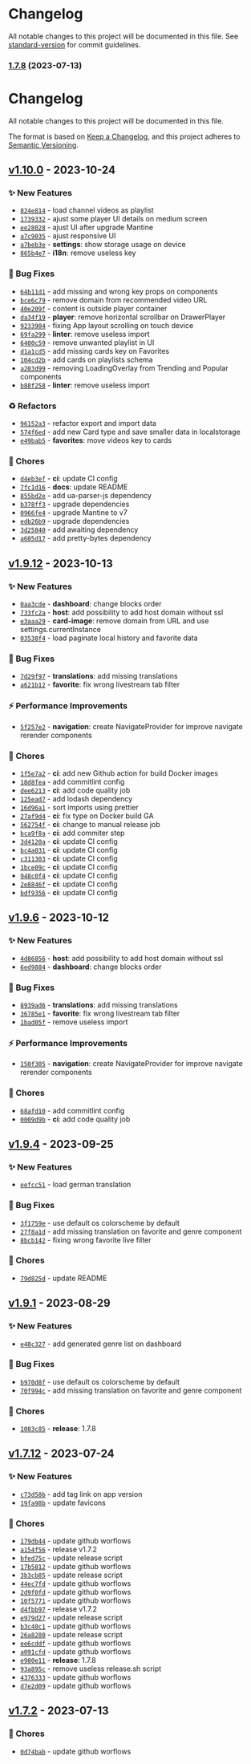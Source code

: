 # Changelog

All notable changes to this project will be documented in this file. See [standard-version](https://github.com/conventional-changelog/standard-version) for commit guidelines.

### [1.7.8](https://github.com/stephane-r/holoplay-pwa/compare/v1.7.0...v1.7.8) (2023-07-13)

# Changelog
All notable changes to this project will be documented in this file.

The format is based on [Keep a Changelog](https://keepachangelog.com/en/1.0.0/),
and this project adheres to [Semantic Versioning](https://semver.org/spec/v2.0.0.html).

## [v1.10.0] - 2023-10-24
### :sparkles: New Features
- [`824e814`](https://github.com/stephane-r/holoplay-pwa/commit/824e814b3dae8fc4d0485c92755ebea8d6bcb42c) - load channel videos as playlist
- [`1739332`](https://github.com/stephane-r/holoplay-pwa/commit/1739332b0907e2f6b724590ede378ff2c0c48fa3) - ajust some player UI details on medium screen
- [`ee28028`](https://github.com/stephane-r/holoplay-pwa/commit/ee280288137a96b809eef86fe5b09da21c0d6bf4) - ajust UI after upgrade Mantine
- [`a7c9035`](https://github.com/stephane-r/holoplay-pwa/commit/a7c9035a1f2d7844a0f189cd13c5eee94177d3db) - ajust responsive UI
- [`a7beb3e`](https://github.com/stephane-r/holoplay-pwa/commit/a7beb3ea4b88cce99785cfd31955f499b3c61818) - **settings**: show storage usage on device
- [`865b4e7`](https://github.com/stephane-r/holoplay-pwa/commit/865b4e77519fe6a3a28283ef2ba3b4ee8c757dca) - **i18n**: remove useless key

### :bug: Bug Fixes
- [`64b11d1`](https://github.com/stephane-r/holoplay-pwa/commit/64b11d17c229725f19754411e48888d4b1c212b1) - add missing and wrong key props on components
- [`bce6c79`](https://github.com/stephane-r/holoplay-pwa/commit/bce6c7982371ce1456ae6a8003f19c40ec7fc0c3) - remove domain from recommended video URL
- [`40e209f`](https://github.com/stephane-r/holoplay-pwa/commit/40e209fba67de412f4797a3cc3c0d12bb56225fe) - content is outside player container
- [`da34f19`](https://github.com/stephane-r/holoplay-pwa/commit/da34f195d48574b207ad0be32fc55293ed932b29) - **player**: remove horizontal scrollbar on DrawerPlayer
- [`9233904`](https://github.com/stephane-r/holoplay-pwa/commit/92339048d4dae9b8bc7ede47689f03706197e5b7) - fixing App layout scrolling on touch device
- [`69fa299`](https://github.com/stephane-r/holoplay-pwa/commit/69fa299d713dbc4d211b25be492caff5305e09b9) - **linter**: remove useless import
- [`6400c59`](https://github.com/stephane-r/holoplay-pwa/commit/6400c59b5a0e1c010673b2a300fa0ae4fb2accba) - remove unwanted playlist in UI
- [`d1a1cd5`](https://github.com/stephane-r/holoplay-pwa/commit/d1a1cd5c356dd2713a7e985a237f5b05c8f6fc84) - add missing cards key on Favorites
- [`104cd2b`](https://github.com/stephane-r/holoplay-pwa/commit/104cd2bb085a5eb2e470a8f7f729a2a85f7bc1a2) - add cards on playlists schema
- [`a203d99`](https://github.com/stephane-r/holoplay-pwa/commit/a203d990aa5e06fdff8cd1674811211124c9e168) - removing LoadingOverlay from Trending and Popular components
- [`b88f258`](https://github.com/stephane-r/holoplay-pwa/commit/b88f258b9396e1cc2c1488790eebe5082ab54027) - **linter**: remove useless import

### :recycle: Refactors
- [`96152a3`](https://github.com/stephane-r/holoplay-pwa/commit/96152a31012bd88f63f80035b3f09674028b6dc7) - refactor export and import data
- [`574f6ed`](https://github.com/stephane-r/holoplay-pwa/commit/574f6ede5e35ce3716e6888c26d71c284986a717) - add new Card type and save smaller data in localstorage
- [`e49bab5`](https://github.com/stephane-r/holoplay-pwa/commit/e49bab516af69affb479500adf2af20daf175845) - **favorites**: move videos key to cards

### :wrench: Chores
- [`d4eb3ef`](https://github.com/stephane-r/holoplay-pwa/commit/d4eb3effe2d2135c91a2dfc46d2eb9f789c0842b) - **ci**: update CI config
- [`7fc1d16`](https://github.com/stephane-r/holoplay-pwa/commit/7fc1d16d792c5e9fc5adb9ebff4715c039a10fc1) - **docs**: update README
- [`855bd2e`](https://github.com/stephane-r/holoplay-pwa/commit/855bd2e9712bae18058d163848baff86e99d46e8) - add ua-parser-js dependency
- [`b378ff3`](https://github.com/stephane-r/holoplay-pwa/commit/b378ff39c2a394651def1705f8264e705a4cd849) - upgrade dependencies
- [`0966fe4`](https://github.com/stephane-r/holoplay-pwa/commit/0966fe4e61ca49cefe985582f5bdf64a8e210e5b) - upgrade Mantine to v7
- [`edb26b9`](https://github.com/stephane-r/holoplay-pwa/commit/edb26b9bc5c77782c41aeff7814d5a0e4074507c) - upgrade dependencies
- [`3d25840`](https://github.com/stephane-r/holoplay-pwa/commit/3d2584018b7d7fa37739494108ef3da568e52974) - add awaiting dependency
- [`a605d17`](https://github.com/stephane-r/holoplay-pwa/commit/a605d17e67f6c9c1e2c209a9eadd6029b65d287e) - add pretty-bytes dependency


## [v1.9.12] - 2023-10-13
### :sparkles: New Features
- [`0aa3cde`](https://github.com/stephane-r/holoplay-pwa/commit/0aa3cde7e4a917e9b05fedc262948ca31cce1dcb) - **dashboard**: change blocks order
- [`733fc2a`](https://github.com/stephane-r/holoplay-pwa/commit/733fc2aa6de0dd4deecad741be273bab626a8158) - **host**: add possibility to add host domain without ssl
- [`e3aaa29`](https://github.com/stephane-r/holoplay-pwa/commit/e3aaa29f033443f65598f35a202c4d659510414f) - **card-image**: remove domain from URL and use settings.currentInstance
- [`03538f4`](https://github.com/stephane-r/holoplay-pwa/commit/03538f4643f579dfdfe9174e0ba819ebc6aa7858) - load paginate local history and favorite data

### :bug: Bug Fixes
- [`7d29f97`](https://github.com/stephane-r/holoplay-pwa/commit/7d29f97426a84b04a13625c78bc396418ea111de) - **translations**: add missing translations
- [`a621b12`](https://github.com/stephane-r/holoplay-pwa/commit/a621b122af08e8a456fbfbf104d17ac84f5f4337) - **favorite**: fix wrong livestream tab filter

### :zap: Performance Improvements
- [`5f257e2`](https://github.com/stephane-r/holoplay-pwa/commit/5f257e207fa6ad07056e947af93ab30f0bf81807) - **navigation**: create NavigateProvider for improve navigate rerender components

### :wrench: Chores
- [`1f5e7a2`](https://github.com/stephane-r/holoplay-pwa/commit/1f5e7a2bf7e8b6147dd5bdca5fdf6de7bf1d5452) - **ci**: add new Github action for build Docker images
- [`18d8fea`](https://github.com/stephane-r/holoplay-pwa/commit/18d8fea72ffc98c7cbab5d565fcebfb23c6c2af9) - add commitlint config
- [`dee6213`](https://github.com/stephane-r/holoplay-pwa/commit/dee6213401fe17e73d16e4e9560386bec65c1fa6) - **ci**: add code quality job
- [`125ead7`](https://github.com/stephane-r/holoplay-pwa/commit/125ead78d1070cd8c2f447684260419c5ca879f9) - add lodash dependency
- [`16d96a1`](https://github.com/stephane-r/holoplay-pwa/commit/16d96a1151c7ac05270c1e47c1499980c73d6331) - sort imports using prettier
- [`27af9d4`](https://github.com/stephane-r/holoplay-pwa/commit/27af9d4c6e7c1738cf1ca5865efcea251244bfba) - **ci**: fix type on Docker build GA
- [`562754f`](https://github.com/stephane-r/holoplay-pwa/commit/562754fe8e9d3d89dba4967295683a27bb5f7e51) - **ci**: change to manual release job
- [`bca9f8a`](https://github.com/stephane-r/holoplay-pwa/commit/bca9f8ad5d5328c19cc60c13d1e3dfdc9beee493) - **ci**: add commiter step
- [`3d4120a`](https://github.com/stephane-r/holoplay-pwa/commit/3d4120a6f56c0a3cd78a4c4a722d046734403991) - **ci**: update CI config
- [`bc4a031`](https://github.com/stephane-r/holoplay-pwa/commit/bc4a0317f2f34e8f23b8101223372e0f5495529c) - **ci**: update CI config
- [`c311303`](https://github.com/stephane-r/holoplay-pwa/commit/c3113031352bce84c53739201c3d44fa5936ad70) - **ci**: update CI config
- [`1bce09c`](https://github.com/stephane-r/holoplay-pwa/commit/1bce09c119b2c7ec3580c4c86bcd19fef5eaeebb) - **ci**: update CI config
- [`948c0f4`](https://github.com/stephane-r/holoplay-pwa/commit/948c0f443db06786ccdf33a8fba9863b93e9dc90) - **ci**: update CI config
- [`2e8846f`](https://github.com/stephane-r/holoplay-pwa/commit/2e8846f918ffe232161fee0164ce601d895e3b9e) - **ci**: update CI config
- [`bdf9356`](https://github.com/stephane-r/holoplay-pwa/commit/bdf93566ddc0b820ec9d7593d44d6cba0ed16b29) - **ci**: update CI config


## [v1.9.6] - 2023-10-12
### :sparkles: New Features
- [`4d86856`](https://github.com/stephane-r/holoplay-pwa/commit/4d868564c29d4507eeda94d0248bd7255a859b32) - **host**: add possibility to add host domain without ssl
- [`6ed9884`](https://github.com/stephane-r/holoplay-pwa/commit/6ed9884e0111162ed5a992d4536a22d3341262b7) - **dashboard**: change blocks order

### :bug: Bug Fixes
- [`8939ad6`](https://github.com/stephane-r/holoplay-pwa/commit/8939ad63683d12b3fbf53d3f8545deae8b57ef1e) - **translations**: add missing translations
- [`36785e1`](https://github.com/stephane-r/holoplay-pwa/commit/36785e1f4a0118540618ca0144eac41d8e8396dd) - **favorite**: fix wrong livestream tab filter
- [`1bad05f`](https://github.com/stephane-r/holoplay-pwa/commit/1bad05f57ce5e465ee206e073d62decd2a94d196) - remove useless import

### :zap: Performance Improvements
- [`150f305`](https://github.com/stephane-r/holoplay-pwa/commit/150f305c039f2c28fda57cb27242a8847e18a0d6) - **navigation**: create NavigateProvider for improve navigate rerender components

### :wrench: Chores
- [`68afd10`](https://github.com/stephane-r/holoplay-pwa/commit/68afd10522eaa72480b414532e6668bb236acf4d) - add commitlint config
- [`0009d9b`](https://github.com/stephane-r/holoplay-pwa/commit/0009d9bc20e3dd8a5b87bdccc8fc8794b370f5d0) - **ci**: add code quality job


## [v1.9.4] - 2023-09-25
### :sparkles: New Features
- [`eefcc51`](https://github.com/stephane-r/holoplay-pwa/commit/eefcc5134f5f5598e2ee538939977bbf0abd032f) - load german translation

### :bug: Bug Fixes
- [`3f1759e`](https://github.com/stephane-r/holoplay-pwa/commit/3f1759ea3241e702c579a1c7bc5be1817658a1a8) - use default os colorscheme by default
- [`27f8a1d`](https://github.com/stephane-r/holoplay-pwa/commit/27f8a1d0c87c4ab7c74925415e5149a0f79558aa) - add missing translation on favorite and genre component
- [`8bcb142`](https://github.com/stephane-r/holoplay-pwa/commit/8bcb142cc0ce75cb9d21ac4183e59d0ef5ab3a50) - fixing wrong favorite live filter

### :wrench: Chores
- [`79d825d`](https://github.com/stephane-r/holoplay-pwa/commit/79d825dd94c99ffa636901bc577367a2b444ec63) - update README


## [v1.9.1] - 2023-08-29
### :sparkles: New Features
- [`e48c327`](https://github.com/stephane-r/holoplay-pwa/commit/e48c327af3a28f31fd40db3cb733e106fcba1243) - add generated genre list on dashboard

### :bug: Bug Fixes
- [`b970d8f`](https://github.com/stephane-r/holoplay-pwa/commit/b970d8f796860421e67fc28eb17b8cf405f65f69) - use default os colorscheme by default
- [`70f994c`](https://github.com/stephane-r/holoplay-pwa/commit/70f994c9d9245b59f6c0b6b2817228f63d227e2b) - add missing translation on favorite and genre component

### :wrench: Chores
- [`1083c85`](https://github.com/stephane-r/holoplay-pwa/commit/1083c8589ac2ec36fad712bc9ad2d1f255dd4577) - **release**: 1.7.8


## [v1.7.12] - 2023-07-24
### :sparkles: New Features
- [`c73d58b`](https://github.com/stephane-r/holoplay-pwa/commit/c73d58b6ac7cc4271e0c6ad31137493c1de34453) - add tag link on app version
- [`19fa98b`](https://github.com/stephane-r/holoplay-pwa/commit/19fa98b9199c7c630d5fd0e34f13730fd4e1e81a) - update favicons

### :wrench: Chores
- [`179db44`](https://github.com/stephane-r/holoplay-pwa/commit/179db449ebc9670632d63dbfd88d8b84d631376d) - update github worflows
- [`a154f56`](https://github.com/stephane-r/holoplay-pwa/commit/a154f56e3be97637781eaaaa0fa5683dd11ac590) - release v1.7.2
- [`bfed75c`](https://github.com/stephane-r/holoplay-pwa/commit/bfed75c127f6478b17d9809dcbc014ce36c442e7) - update release script
- [`17b5812`](https://github.com/stephane-r/holoplay-pwa/commit/17b58127a254cdaff99dd405407868fd839c1134) - update github worflows
- [`3b3cb85`](https://github.com/stephane-r/holoplay-pwa/commit/3b3cb85e662c46c2e64407d99b704ee1bfb74339) - update release script
- [`44ec7fd`](https://github.com/stephane-r/holoplay-pwa/commit/44ec7fd387fc8dc229fea0ed997797344828f966) - update github worflows
- [`2d9f0fd`](https://github.com/stephane-r/holoplay-pwa/commit/2d9f0fdc0260ffd2c92e6c74f804514282caa528) - update github worflows
- [`10f5771`](https://github.com/stephane-r/holoplay-pwa/commit/10f57716092e90b0f785189f9e51cf3036259548) - update github worflows
- [`d4fbb97`](https://github.com/stephane-r/holoplay-pwa/commit/d4fbb97ee7a42a77d86f48245e96ec4010791d2f) - release v1.7.2
- [`e979d27`](https://github.com/stephane-r/holoplay-pwa/commit/e979d272b5dc259d0f3b0281c19c1e5784b3bad8) - update release script
- [`b3c40c1`](https://github.com/stephane-r/holoplay-pwa/commit/b3c40c137e802ae1945629f869b183da4c055fff) - update github worflows
- [`26a8280`](https://github.com/stephane-r/holoplay-pwa/commit/26a8280404eba968e8afc1841975e0fb124045cd) - update release script
- [`ee6cddf`](https://github.com/stephane-r/holoplay-pwa/commit/ee6cddf89183a10aba2bf49113c25c408475e3de) - update github worflows
- [`a091cfd`](https://github.com/stephane-r/holoplay-pwa/commit/a091cfdcbda17cf1905f38f04ca71ab53c857817) - update github worflows
- [`e980e11`](https://github.com/stephane-r/holoplay-pwa/commit/e980e11a5a1dd0b6730a1bb00613929ccad4d059) - **release**: 1.7.8
- [`93a895c`](https://github.com/stephane-r/holoplay-pwa/commit/93a895c825b6a864f69e85e76cd5843f35275f3b) - remove useless release.sh script
- [`4376333`](https://github.com/stephane-r/holoplay-pwa/commit/43763332c229290c430bd40826da6dda0d49e83b) - update github worflows
- [`d7e2d09`](https://github.com/stephane-r/holoplay-pwa/commit/d7e2d09bdb2f5cabb098750bedfc87a3722541d2) - update github worflows


## [v1.7.2] - 2023-07-13
### :wrench: Chores
- [`0d74bab`](https://github.com/stephane-r/holoplay-pwa/commit/0d74babaf6065a303b9b8cdf9fd3c3dd0487dcfe) - update github worflows


[v1.7.2]: https://github.com/stephane-r/holoplay-pwa/compare/v1.7.1...v1.7.2
[v1.7.12]: https://github.com/stephane-r/holoplay-pwa/compare/v1.7.11...v1.7.12
[v1.9.1]: https://github.com/stephane-r/holoplay-pwa/compare/v1.9.0...v1.9.1
[v1.9.4]: https://github.com/stephane-r/holoplay-pwa/compare/v1.9.3...v1.9.4
[v1.9.6]: https://github.com/stephane-r/holoplay-pwa/compare/v1.9.5...v1.9.6
[v1.9.12]: https://github.com/stephane-r/holoplay-pwa/compare/v1.9.6...v1.9.12
[v1.10.0]: https://github.com/stephane-r/holoplay-pwa/compare/v1.9.12...v1.10.0